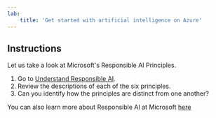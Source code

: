 ```yaml
---
lab:
    title: 'Get started with artificial intelligence on Azure'
---
```


## Instructions
Let us take a look at Microsoft's Responsible AI Principles.

1.	Go to [Understand Responsible AI](https://docs.microsoft.com/learn/modules/get-started-ai-fundamentals/7-understand-responsible-ai?ns-enrollment-type=LearningPath&ns-enrollment-id=learn.wwl.get-started-with-artificial-intelligence-on-azure).
2.	Review the descriptions of each of the six principles.
3.	Can you identify how the principles are distinct from one another?

You can also learn more about Responsible AI at Microsoft [here](https://www.microsoft.com/ai/responsible-ai)